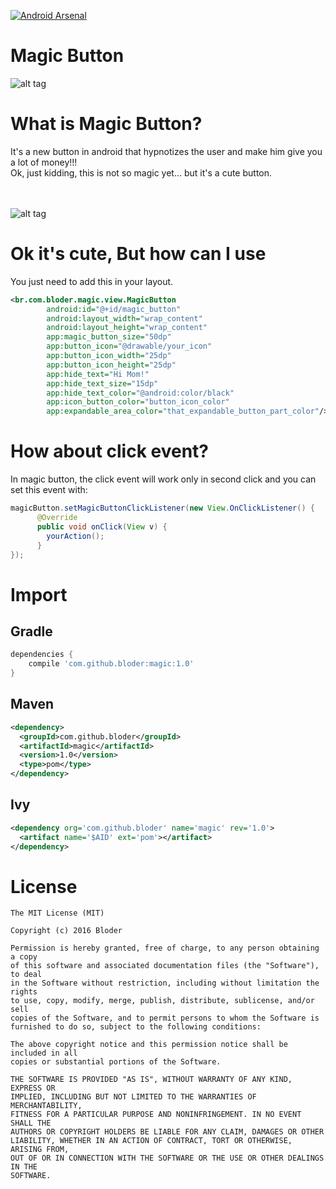 [![Android Arsenal](https://img.shields.io/badge/Android%20Arsenal-MagicButton-green.svg?style=true)](https://android-arsenal.com/details/1/3988)

# Magic Button

![alt tag](http://www.clipartlord.com/wp-content/uploads/2015/10/magic-wand2.png)

# What is Magic Button?

It's a new button in android that hypnotizes the user and make him give you a lot of money!!! <br/>
Ok, just kidding, this is not so magic yet... but it's a cute button. <br/> <br/> <br/>

![alt tag](https://github.com/daniel-martins-IR/MagicButton/blob/master/app/src/main/res/drawable/giphy.gif)
<br/>

# Ok it's cute, But how can I use

You just need to add this in your layout.

```xml
<br.com.bloder.magic.view.MagicButton
        android:id="@+id/magic_button"
        android:layout_width="wrap_content"
        android:layout_height="wrap_content"
        app:magic_button_size="50dp"
        app:button_icon="@drawable/your_icon"
        app:button_icon_width="25dp"
        app:button_icon_height="25dp"
        app:hide_text="Hi Mom!"
        app:hide_text_size="15dp"
        app:hide_text_color="@android:color/black"
        app:icon_button_color="button_icon_color"
        app:expandable_area_color="that_expandable_button_part_color"/>
```

# How about click event?

In magic button, the click event will work only in second click and you can set this event with:

```java
magicButton.setMagicButtonClickListener(new View.OnClickListener() {
      @Override
      public void onClick(View v) {
        yourAction();
      }
});
```

# Import

## Gradle

```groovy
dependencies {
    compile 'com.github.bloder:magic:1.0'
}
```

## Maven

```xml
<dependency>
  <groupId>com.github.bloder</groupId>
  <artifactId>magic</artifactId>
  <version>1.0</version>
  <type>pom</type>
</dependency>

```

## Ivy

```xml
<dependency org='com.github.bloder' name='magic' rev='1.0'>
  <artifact name='$AID' ext='pom'></artifact>
</dependency>

```

# License

```
The MIT License (MIT)

Copyright (c) 2016 Bloder

Permission is hereby granted, free of charge, to any person obtaining a copy
of this software and associated documentation files (the "Software"), to deal
in the Software without restriction, including without limitation the rights
to use, copy, modify, merge, publish, distribute, sublicense, and/or sell
copies of the Software, and to permit persons to whom the Software is
furnished to do so, subject to the following conditions:

The above copyright notice and this permission notice shall be included in all
copies or substantial portions of the Software.

THE SOFTWARE IS PROVIDED "AS IS", WITHOUT WARRANTY OF ANY KIND, EXPRESS OR
IMPLIED, INCLUDING BUT NOT LIMITED TO THE WARRANTIES OF MERCHANTABILITY,
FITNESS FOR A PARTICULAR PURPOSE AND NONINFRINGEMENT. IN NO EVENT SHALL THE
AUTHORS OR COPYRIGHT HOLDERS BE LIABLE FOR ANY CLAIM, DAMAGES OR OTHER
LIABILITY, WHETHER IN AN ACTION OF CONTRACT, TORT OR OTHERWISE, ARISING FROM,
OUT OF OR IN CONNECTION WITH THE SOFTWARE OR THE USE OR OTHER DEALINGS IN THE
SOFTWARE.
```
